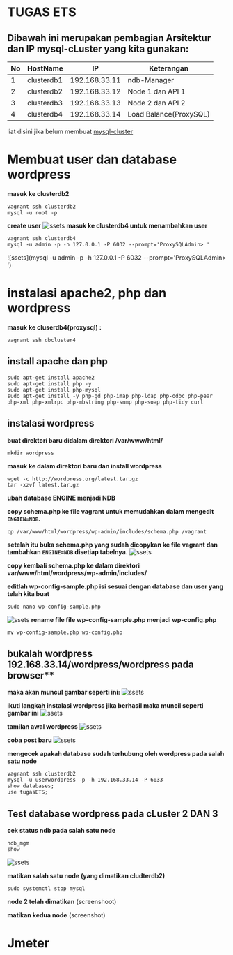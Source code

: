 # TUGAS ETS 
## Dibawah ini merupakan pembagian Arsitektur dan IP mysql-cLuster yang kita gunakan:

No | HostName |    IP    | Keterangan  |
---|----------|----------|-------------|
1  |clusterdb1|192.168.33.11|ndb-Manager|
2 |clusterdb2|192.168.33.12|Node 1 dan API 1|
3 |clusterdb3|192.168.33.13|Node 2 dan API 2|
4 |clusterdb4|192.168.33.14|Load Balance(ProxySQL)|

liat disini jika belum membuat [mysql-cluster](https://github.com/Nirmala01/Basis-Data-Terdistribusi-BDT-/tree/master/tugas%20implementasi)

# Membuat user dan database wordpress
**masuk ke clusterdb2**
```
vagrant ssh clusterdb2
mysql -u root -p
```
**create user**
![ssets](https://github.com/Nirmala01/Basis-Data-Terdistribusi-BDT-/blob/master/Tugas%20ETS/ssets/user%20baru%20wordpress.PNG)
**masuk ke clusterdb4 untuk menambahkan user**
```
vagrant ssh clusterdb4
mysql -u admin -p -h 127.0.0.1 -P 6032 --prompt='ProxySQLAdmin> '
```
![ssets](mysql -u admin -p -h 127.0.0.1 -P 6032 --prompt='ProxySQLAdmin> ')
# instalasi apache2, php dan wordpress
**masuk ke cluserdb4(proxysql) :**
```
vagrant ssh dbcluster4
```
## install apache dan php
```
sudo apt-get install apache2
sudo apt-get install php -y
sudo apt-get install php-mysql
sudo apt-get install -y php-gd php-imap php-ldap php-odbc php-pear php-xml php-xmlrpc php-mbstring php-snmp php-soap php-tidy curl
```

## instalasi wordpress
**buat direktori baru didalam direktori  /var/www/html/**
```
mkdir wordpress
```
**masuk ke dalam direktori baru dan install wordpress**
```
wget -c http://wordpress.org/latest.tar.gz
tar -xzvf latest.tar.gz
```

**ubah database ENGINE menjadi NDB**

**copy schema.php ke file vagrant untuk memudahkan dalam mengedit ```ENGIEN=NDB```.**
```
cp /var/www/html/wordpress/wp-admin/includes/schema.php /vagrant
```
**setelah itu buka schema.php yang sudah dicopykan ke file vagrant dan tambahkan ```ENGINE=NDB``` disetiap tabelnya.**
![ssets](https://github.com/Nirmala01/Basis-Data-Terdistribusi-BDT-/blob/master/Tugas%20ETS/ssets/engine%3Dndb.PNG)

**copy kembali schema.php ke dalam direktori var/www/html/wordpress/wp-admin/includes/**

**editlah wp-config-sample.php isi sesuai dengan database dan user yang telah kita buat**
```
sudo nano wp-config-sample.php
```
![ssets](https://github.com/Nirmala01/Basis-Data-Terdistribusi-BDT-/blob/master/Tugas%20ETS/ssets/configphp.PNG)
**rename file file wp-config-sample.php menjadi wp-config.php**
```
mv wp-config-sample.php wp-config.php
```
## bukalah wordpress 192.168.33.14/wordpress/wordpress pada browser**

**maka akan muncul gambar seperti ini:**
![ssets](https://github.com/Nirmala01/Basis-Data-Terdistribusi-BDT-/blob/master/Tugas%20ETS/ssets/Screenshot%20(49).png)

**ikuti langkah instalasi wordpress jika berhasil maka muncil seperti gambar ini**
![ssets](https://github.com/Nirmala01/Basis-Data-Terdistribusi-BDT-/blob/master/Tugas%20ETS/ssets/Screenshot%20(50).png)

**tamilan awal wordpress**
![ssets](https://github.com/Nirmala01/Basis-Data-Terdistribusi-BDT-/blob/master/Tugas%20ETS/ssets/Screenshot%20(51).png)

**coba post baru**
![ssets](https://github.com/Nirmala01/Basis-Data-Terdistribusi-BDT-/blob/master/Tugas%20ETS/ssets/Screenshot%20(53).png)

**mengecek apakah database sudah terhubung oleh wordpress pada salah satu node**
```
vagrant ssh clusterdb2
mysql -u userwordpress -p -h 192.168.33.14 -P 6033
show databases;
use tugasETS;
```
## Test database wordpress pada cLuster 2 DAN 3
**cek status ndb pada salah satu node**
```
ndb_mgm
show
```
![ssets](https://github.com/Nirmala01/Basis-Data-Terdistribusi-BDT-/blob/master/Tugas%20ETS/ssets/statusndbsblmdimatikan.PNG)

**matikan salah satu node (yang dimatikan cludterdb2)**
```
sudo systemctl stop mysql
```

**node 2 telah dimatikan**
(screenshoot)

**matikan kedua node**
(screenshot)

# Jmeter



